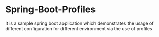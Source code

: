 # Spring-Boot-Profiles
It is a sample spring boot application which demonstrates the usage of different configuration for different environment via the use of profiles
